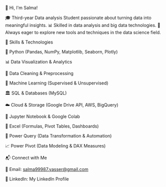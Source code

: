 👋 Hi, I'm Salma!

🎓 Third-year Data analysis Student passionate about turning data into meaningful insights.
📊 Skilled in data analysis and big data technologies.
🚀 Always eager to explore new tools and techniques in the data science field.

🔧 Skills & Technologies

🐍 Python (Pandas, NumPy, Matplotlib, Seaborn, Plotly)

📊 Data Visualization & Analytics

🧹 Data Cleaning & Preprocessing

🤖 Machine Learning (Supervised & Unsupervised)

🏛 SQL & Databases (MySQL)

☁️ Cloud & Storage (Google Drive API, AWS, BigQuery)

📝 Jupyter Notebook & Google Colab

📑 Excel (Formulas, Pivot Tables, Dashboards)

🔄 Power Query (Data Transformation & Automation)

📈 Power Pivot (Data Modeling & DAX Measures)

📬 Connect with Me

📩 Email: salma99987.yasser@gmail.com

🔗 LinkedIn: My LinkedIn Profile
